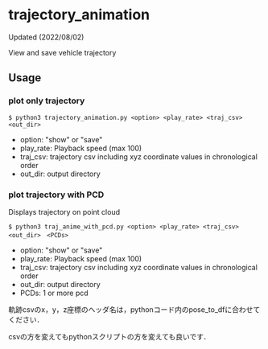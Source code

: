 # trajectory_animation
Updated (2022/08/02)

View and save vehicle trajectory

## Usage
### plot only trajectory
```
$ python3 trajectory_animation.py <option> <play_rate> <traj_csv> <out_dir>
```

* option: "show" or "save"
* play_rate: Playback speed (max 100)
* traj_csv: trajectory csv including xyz coordinate values in chronological order
* out_dir: output directory

### plot trajectory with PCD
Displays trajectory on point cloud
```
$ python3 traj_anime_with_pcd.py <option> <play_rate> <traj_csv> <out_dir>　<PCDs>
```

* option: "show" or "save"
* play_rate: Playback speed (max 100)
* traj_csv: trajectory csv including xyz coordinate values in chronological order
* out_dir: output directory
* PCDs: 1 or more pcd

軌跡csvのx，y，z座標のヘッダ名は，pythonコード内のpose_to_dfに合わせてください．

csvの方を変えてもpythonスクリプトの方を変えても良いです．